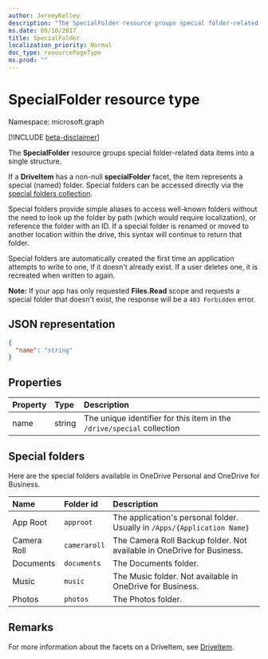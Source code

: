 ```yaml
---
author: JeremyKelley
description: "The SpecialFolder resource groups special folder-related data items into a single structure."
ms.date: 09/10/2017
title: SpecialFolder
localization_priority: Normal
doc_type: resourcePageType
ms.prod: ""
---
```

# SpecialFolder resource type

Namespace: microsoft.graph

[!INCLUDE [beta-disclaimer](../../includes/beta-disclaimer.md)]

The **SpecialFolder** resource groups special folder-related data items into a single structure.

If a **DriveItem** has a non-null **specialFolder** facet, the item represents a special (named) folder.
Special folders can be accessed directly via the [special folders collection](../api/drive-get-specialfolder.md).

Special folders provide simple aliases to access well-known folders without the need to look up the folder by path (which would require localization), or reference the folder with an ID.
If a special folder is renamed or moved to another location within the drive, this syntax will continue to return that folder.

Special folders are automatically created the first time an application attempts to write to one, if it doesn't already exist.
If a user deletes one, it is recreated when written to again.

**Note:** If your app has only requested **Files.Read** scope and requests a special folder that doesn't exist, the response will be a `403 Forbidden` error.

## JSON representation

<!-- {
  "blockType": "resource",
  "optionalProperties": [

  ],
  "@odata.type": "microsoft.graph.specialFolder"
}-->
```json
{
  "name": "string"
}
```

## Properties

| Property  | Type   | Description                                                            |
|:----------|:-------|:-----------------------------------------------------------------------|
| name      | string | The unique identifier for this item in the `/drive/special` collection |

## Special folders

Here are the special folders available in OneDrive Personal and OneDrive for Business.

| Name        | Folder id    | Description                                                              |
|:------------|:-------------|:-------------------------------------------------------------------------|
| App Root    | `approot`    | The application's personal folder. Usually in `/Apps/{Application Name}` |
| Camera Roll | `cameraroll` | The Camera Roll Backup folder. Not available in OneDrive for Business.   |
| Documents   | `documents`  | The Documents folder.                                                    |
| Music       | `music`      | The Music folder. Not available in OneDrive for Business.                |
| Photos      | `photos`     | The Photos folder.                                                       |

## Remarks 

For more information about the facets on a DriveItem, see [DriveItem](driveitem.md).


<!-- uuid: 8fcb5dbc-d5aa-4681-8e31-b001d5168d79
2015-10-25 14:57:30 UTC -->
<!--
{
  "type": "#page.annotation",
  "description": "The SpecialFolder facet provides information about folders accessible as special folders.",
  "keywords": "special folder,item,facet",
  "section": "documentation",
  "tocPath": "",
  "suppressions": []
}
-->
